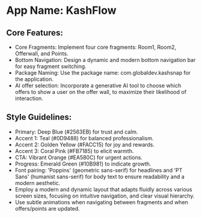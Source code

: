 # **App Name**: KashFlow

## Core Features:

- Core Fragments: Implement four core fragments: Room1, Room2, Offerwall, and Points.
- Bottom Navigation: Design a dynamic and modern bottom navigation bar for easy fragment switching.
- Package Naming: Use the package name: com.globaldev.kashsnap for the application.
- AI offer selection: Incorporate a generative AI tool to choose which offers to show a user on the offer wall, to maximize their likelihood of interaction.

## Style Guidelines:

- Primary: Deep Blue (#2563EB) for trust and calm.
- Accent 1: Teal (#0D9488) for balanced professionalism.
- Accent 2: Golden Yellow (#FACC15) for joy and rewards.
- Accent 3: Coral Pink (#FB7185) to elicit warmth.
- CTA: Vibrant Orange (#EA580C) for urgent actions.
- Progress: Emerald Green (#10B981) to indicate growth.
- Font pairing: 'Poppins' (geometric sans-serif) for headlines and 'PT Sans' (humanist sans-serif) for body text to ensure readability and a modern aesthetic.
- Employ a modern and dynamic layout that adapts fluidly across various screen sizes, focusing on intuitive navigation, and clear visual hierarchy.
- Use subtle animations when navigating between fragments and when offers/points are updated.